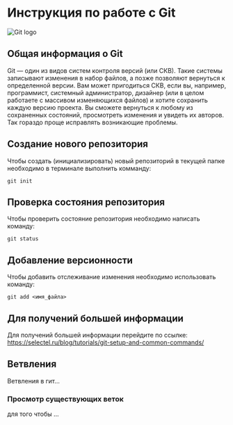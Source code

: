 # **Инструкция по работе с Git**

![Git logo](git.jpg)

## Общая информация о Git

Git — один из видов систем контроля версий (или СКВ). Такие системы записывают изменения в набор файлов, а позже позволяют вернуться к определенной версии.
Вам может пригодиться СКВ, если вы, например, программист, системный администратор, дизайнер (или в целом работаете с массивом изменяющихся файлов) и хотите сохранить каждую версию проекта. Вы сможете вернуться к любому из сохраненных состояний, просмотреть изменения и увидеть их авторов. Так гораздо проще исправлять возникающие проблемы.

## Создание нового репозитория

Чтобы создать (инициализировать) новый репозиторий в текущей папке необходимо в терминале выполнить комманду:

    git init

## Проверка состояния репозитория

Чтобы проверить состояние репозитория необходимо написать команду:

    git status

## Добавление версионности

Чтобы добавить отслеживание изменения необходимо использовать команду:

    git add <имя_файла>

## Для получений большей информации

Для получений большей информации перейдите по ссылке: https://selectel.ru/blog/tutorials/git-setup-and-common-commands/

## Ветвления

Ветвления в гит...

### Просмотр существующих веток

для того чтобы ...